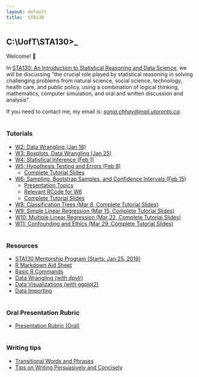 ```yaml
---
layout: default
title:  STA130
---
```


## C:\UofT\STA130>_

Welcome! 👋 

In [STA130: An Introduction to Statistical Reasoning and Data Science](https://fas.calendar.utoronto.ca/course/sta130h1), we will be discussing "the crucial role played by statistical reasoning in solving challenging problems from natural science, social science, technology, health care, and public policy, using a combination of logical thinking, mathematics, computer simulation, and oral and written discussion and analysis".

If you need to contact me, my email is: _[sonia.chhay@mail.utoronto.ca](mailto:sonia.chhay@mail.utoronto.ca)_.<br/><br/>
### Tutorials
- <a href="{{ 'w2_data_wrangling.pdf'   | relative_url }}">W2: Data Wrangling (Jan 18)</a> 
- <a href="{{ 'w3_boxplots.pdf'   | relative_url }}">W3: Boxplots, Data Wrangling (Jan 25)</a> 
- <a href="{{ 'w4_statistical_inference.pdf'   | relative_url }}">W4: Statistical Inference (Feb 1)</a> 
- <a href="{{ 'w5_hypothesis_testing.pdf'   | relative_url }}">W5: Hypothesis Testing and Errors (Feb 8)</a>
  - <a href="{{ 'w5_updated.pdf'   | relative_url }}">Complete Tutorial Slides</a> 
- <a href="{{ 'w6_bootstrap_ci.pdf'   | relative_url }}">W6: Sampling, Bootstrap Samples, and Confidence Intervals (Feb 15)</a>
  - <a href="{{ 'w6_topics.pdf'   | relative_url }}">Presentation Topics</a>
  - <a href="{{ 'w6_rcode.pdf'   | relative_url }}">Relevant RCode for W6</a>
  - <a href="{{ 'w6_updated.pdf'   | relative_url }}">Complete Tutorial Slides</a>
- <a href="{{ 'w8_classification_trees.pdf'   | relative_url }}">W8: Classification Trees (Mar 8, Complete Tutorial Slides)</a>
- <a href="{{ 'w9_slr.pdf'   | relative_url }}">W9: Simple Linear Regression (Mar 15, Complete Tutorial Slides)</a>
- <a href="{{ 'w10_mlr.pdf'   | relative_url }}">W10: Multiple Linear Regression (Mar 22, Complete Tutorial Slides)</a>
- <a href="{{ 'w11_confounding_ethics.pdf'   | relative_url }}">W11: Confounding and Ethics (Mar 29, Complete Tutorial Slides)</a><br/><br/>

### Resources
- <a href="{{ 'mentorship.pdf'   | relative_url }}">STA130 Mentorship Program (Starts: Jan 25, 2019)</a> 
- <a href="{{ 'rmarkdown.pdf'   | relative_url }}">R Markdown Aid Sheet</a> 
- <a href="{{ 'basic_r.pdf'   | relative_url }}">Basic R Commands</a> 
- <a href="{{ 'data_wrangling.pdf'   | relative_url }}">Data Wrangling (with dpylr)</a> 
- <a href="{{ 'ggplot2_visualization.pdf'   | relative_url }}">Data Visualizations (with ggplot2)</a> 
- <a href="{{ 'data_import.pdf'   | relative_url }}">Data Importing</a> 
<br/><br/>

### Oral Presentation Rubric
- <a href="{{ 'presentation_rubric.pdf'   | relative_url }}">Presentation Rubric (Oral)</a> 
<br/><br/>

### Writing tips
- <a href="{{ 'transitions.pdf'   | relative_url }}">Transitional Words and Phrases</a> 
- <a href="{{ 'writing_concise.pdf'   | relative_url }}">Tips on Writing Persuasively and Concisely</a> 
